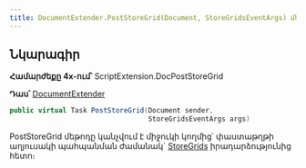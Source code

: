 ```yaml
---
title: DocumentExtender.PostStoreGrid(Document, StoreGridsEventArgs) մեթոդ
---
```


## Նկարագիր

**Համարժեքը 4x-ում՝** ScriptExtension.DocPostStoreGrid

**Դաս՝** [DocumentExtender](../document_extender.md)

```c#
public virtual Task PostStoreGrid(Document sender, 
                                  StoreGridsEventArgs args)
```

PostStoreGrid մեթոդը կանչվում է միջուկի կողմից՝ փաստաթղթի աղյուսակի պահպանման ժամանակ` [StoreGrids](https://armsoft.github.io/as4x-docs/HTM/ProgrGuide/ScriptProcs/StoreGrid.html) իրադարձությունից հետո։

